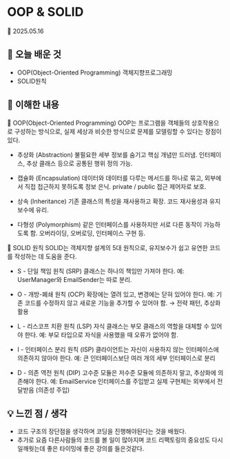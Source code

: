 # OOP & SOLID
📅 2025.05.16

## 📌 오늘 배운 것
- OOP(Object-Oriented Programming) 객체지향프로그래밍
- SOLID원칙

## 🧠 이해한 내용

🔷 OOP(Object-Oriented Programming)
OOP는 프로그램을 객체들의 상호작용으로 구성하는 방식으로, 실제 세상과 비슷한 방식으로 문제를 모델링할 수 있다는 장점이 있다.

- 추상화 (Abstraction)
    불필요한 세부 정보를 숨기고 핵심 개념만 드러냄.
    인터페이스, 추상 클래스 등으로 공통된 행위 정의 가능.

- 캡슐화 (Encapsulation)
    데이터와 데이터를 다루는 메서드를 하나로 묶고, 외부에서 직접 접근하지 못하도록 정보 은닉.
    private / public 접근 제어자로 보호.

- 상속 (Inheritance)
    기존 클래스의 특성을 재사용하고 확장.
    코드 재사용성과 유지보수에 유리.

- 다형성 (Polymorphism)
    같은 인터페이스를 사용하지만 서로 다른 동작이 가능하도록 함.
    오버라이딩, 오버로딩, 인터페이스 구현 등.

🧱 SOLID 원칙
SOLID는 객체지향 설계의 5대 원칙으로, 유지보수가 쉽고 유연한 코드를 작성하는 데 도움을 준다.

- S - 단일 책임 원칙 (SRP)
    클래스는 하나의 책임만 가져야 한다.
    예: UserManager와 EmailSender는 따로 분리.

- O - 개방-폐쇄 원칙 (OCP)
    확장에는 열려 있고, 변경에는 닫혀 있어야 한다.
    예: 기존 코드를 수정하지 않고 새로운 기능을 추가할 수 있어야 함.
    → 전략 패턴, 추상화 활용

- L - 리스코프 치환 원칙 (LSP)
    자식 클래스는 부모 클래스의 역할을 대체할 수 있어야 한다.
    예: 부모 타입으로 자식을 사용했을 때 오류가 없어야 함.

- I - 인터페이스 분리 원칙 (ISP)
    클라이언트는 자신이 사용하지 않는 인터페이스에 의존하지 않아야 한다.
    예: 큰 인터페이스보단 여러 개의 세부 인터페이스로 분리

- D - 의존 역전 원칙 (DIP)
    고수준 모듈은 저수준 모듈에 의존하지 말고, 추상화에 의존해야 한다.
    예: EmailService 인터페이스를 주입받고 실제 구현체는 외부에서 전달받음 (의존성 주입)

## 💡 느낀 점 / 생각
- 코드 구조의 장단점을 생각하며 코딩을 진행해야된다는 것을 배웠다. 
- 추가로 요즘 다른사람들의 코드를 볼 일이 많아지며 코드 리팩토링의 중요성도 다시 일깨웟는데 좋은 타이밍에 좋은 강의를 들은것같다. 
